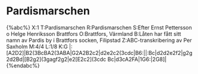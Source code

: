 # Pardismarschen

{%abc%}
X:1
T:Pardismarschen
R:Pardismarschen
S:Efter Ernst Pettersson o Helge Henriksson Brattfors
O:Brattfors, Värmland
B:Låten har fått sitt namn av Pardis by i Brattfors socken, Filipstad
Z:ABC-transkribering av Per Saxholm
M:4/4
L:1/8
K:G
|:[A2D2]|B2(3BcBA2(3ABA|G2A2B2c2|d2e2c2(3cdc|B6:||:Bc|d2d2e2f2|g2g2d2Bd|[B2g2](3gagf2g2|e2[E2c2](3cdc Bc|d3cA2FA|1G6:|2G8]|
{%endabc%}
